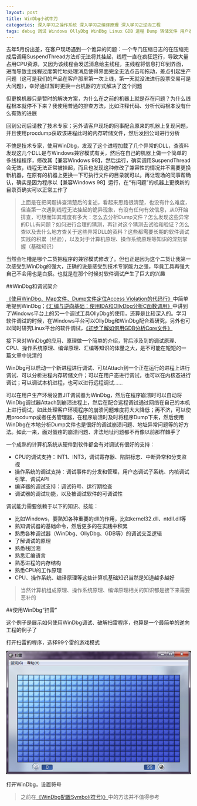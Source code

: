 ```yaml
---
layout: post
title: WinDbg小试牛刀
categories: 深入学习之操作系统 深入学习之编译原理 深入学习之逆向工程
tags: debug 调试 Windows OllyDbg WinDbg Linux GDB 进程 Dump 转储文件 用户态 内核态 远程调试 破解 逆向工程 符号 JIT
---
```


去年5月份出差，在客户现场遇到一个诡异的问题：一个专门压缩日志的在压缩完成后调用SuspendThread方法却无法将其挂起，线程一直在疯狂运行，导致大量占用CPU资源，又因为该线程会发送消息给主线程，主线程将信息打印到界面，进而导致主线程过度繁忙地处理消息使得界面完全无法点击和拖动，差点引起生产问题（这可是我们的产品在客户那里第一次上线，第一天就没法进行股票交易可是大问题），幸好通过暂时更换一台机器的方式解决了这个问题

但更换机器只是暂时的解决方案，为什么在之前的机器上就是存在问题？为什么线程根本就停不下来？我使用普通的排查方法，比如注释代码、分析代码根本没有什么有效的进展

回到公司后请教了技术专家；另外请客户现场的同事配合原来的机器上复现问题，并且使用procdump获取该进程此时的内存转储文件，然后发回公司进行分析

不愧是技术专家，使用WinDbg，发现了这个进程加载了几个异常的DLL，查资料发现这几个DLL是与Windows兼容模式有关，然后在自己的机器上做一个简单的多线程程序，修改其【兼容Windows 98】，然后运行，确实调用SuspendThread会无效，线程无法正常被挂起，而且也发现这种修改了兼容性的情况并不需要更换新机器，在原有的机器上更换一下可执行文件的目录就可以。再让现场的同事帮确认，确实是因为程序以【兼容Windows 98】运行，在“有问题”的机器上更换新的目录页确实可以正常工作了

>上面是在把问题排查清楚后的复述，看起来思路很清楚，也没有什么难度，但当第一次遇到线程无法挂起的诡异现象，有没有任何有效信息，从0开始排查，可想而知其难度有多大：怎么去分析Dump文件？怎么发现这些异常的DLL有问题？如何进行合理的猜测，再针对这个猜测去试验和验证？怎么查以及去什么地方查关于这些异常DLL的资料？这些都需要长期的软件调试实践的积累（经验），以及对于计算机原理、操作系统原理等知识的深刻掌握（基础知识）

当然会吐槽是哪个二货把程序的兼容模式修改了。但也正是因为这个二货让我第一次感受到WinDbg的强大，正确的说是感受到技术专家能力之强，毕竟工具再强大自己不会用也是白搭。也就是在那个时候对软件调试产生了巨大的兴趣

##WinDbg和调试简介

[《使用WinDbg、Map文件、Dump文件定位Access Violation的代码行》](http://www.xumenger.com/windbg-map-access-violation-20160715/)中简单地提到WinDbg；[《汇编与逆向基础：使用IDA和OllyDbg分析C函数调用》](http://www.xumenger.com/c-assembly-ollydbg-ida-20161216/)中讲到了Windows平台上的另一个调试工具OllyDbg的使用，还算是比较深入的。学习软件调试的时候，在Windows平台可以OllyDbg和WinDbg配合着研究，另外也可以同时研究Linux平台的软件调试，[《初步了解如何用GDB分析Core文件》](http://www.xumenger.com/linux-c-cpp-gdb-coredump-20160908/)

接下来对WinDbg的应用、原理做一个简单的介绍，背后涉及到的调试原理、CPU、操作系统原理、编译原理、汇编等知识的体量之大，是不可能在短短的一篇文章中说清的

WinDbg可以启动一个新进程进行调试、可以Attach到一个正在运行的进程上进行调试、可以分析进程内存转储文件；可以在用户态进行调试，也可以在内核态进行调试；可以调试本机进程，也可以进行远程调试……

可以在用户生产环境设置JIT调试器为WinDbg，然后在程序崩溃时可以自动将WinDbg调试器Attach到崩溃进程上，然后在配合远程调试通过网络在自己的本机上进行调试，如此处理客户环境程序的崩溃问题难度将大大降低；再不济，可以使用procdump或者任务管理器，在程序崩溃时及时将程序Dump下来，然后使用WinDbg在本地分析Dump文件也是很好的调试崩溃问题、地址异常问题等的好方法。如此一来，面对蛋疼的崩溃问题、非法地址问题都不再像以前那样棘手了

一个成熟的计算机系统从硬件到软件都会有对调试有很好的支持：

* CPU的调试支持：INT1、INT3，调试寄存器、陷阱标志、中断异常和分支监视
* 操作系统的调试支持：调试事件的分发和管理，用户态调试子系统、内核调试引擎、调试API
* 编译器的调试支持：调试符号、运行期检查
* 调试器的调试功能，以及被调试软件的可调试性

调试能力需要依赖于以下的知识、技能：

* 比如Windows，要熟知各种重要的dll的作用，比如kernel32.dll、ntdll.dll等
* 熟知调试器的基础命令，然后更多的在实践中积累
* 熟悉各种调试器（WinDbg、OllyDbg、GDB等）的调试交互逻辑
* 了解调试的原理
* 熟悉栈回溯
* 熟悉汇编语言
* 熟悉进程的内存结构
* 熟悉CPU的工作原理
* CPU、操作系统、编译原理等这些计算机基础知识当然是知道越多越好

>当然计算机组成原理、操作系统原理、编译原理相关的知识都是接下来需要恶补的

##使用WinDbg“扫雷”

这个例子是展示如何使用WinDbg调试、破解扫雷程序，也算是一个最简单的逆向工程的例子了

打开扫雷的程序，选择99个雷的游戏模式

![image](../media/image/2017-02-14/01.png)

打开WinDbg，设置符号

>之前在[《WinDbg配置Symbol(符号)》](http://www.xumenger.com/windbg-symbol-20160521/)中的方法并不值得参考

